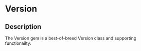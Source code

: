 # Version


## Description

The Version gem is a best-of-breed Version class and supporting
functionailty.

